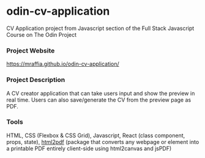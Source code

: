 # odin-cv-application
CV Application project from Javascript section of the Full Stack Javascript Course on The Odin Project

### Project Website
https://mraffia.github.io/odin-cv-application/

### Project Description
A CV creator application that can take users input and show the preview in real time. Users can also save/generate the CV from the preview page as PDF.

### Tools
HTML, CSS (Flexbox & CSS Grid), Javascript, React (class component, props, state), [html2pdf](https://www.npmjs.com/package/html-to-pdf-js) (package that converts any webpage or element into a printable PDF entirely client-side using html2canvas and jsPDF)
